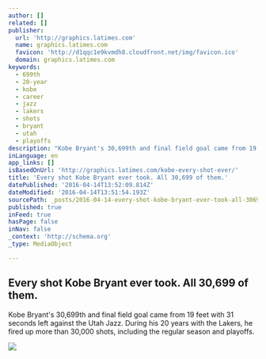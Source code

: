 ```yaml
---
author: []
related: []
publisher:
  url: 'http://graphics.latimes.com'
  name: graphics.latimes.com
  favicon: 'http://d1qqc1e9kvmdh8.cloudfront.net/img/favicon.ico'
  domain: graphics.latimes.com
keywords:
  - 699th
  - 20-year
  - kobe
  - career
  - jazz
  - lakers
  - shots
  - bryant
  - utah
  - playoffs
description: "Kobe Bryant's 30,699th and final field goal came from 19 feet with 31 seconds left against the Utah Jazz. During his 20 years with the Lakers, he fired up more than 30,000 shots, including the regular season and playoffs."
inLanguage: en
app_links: []
isBasedOnUrl: 'http://graphics.latimes.com/kobe-every-shot-ever/'
title: 'Every shot Kobe Bryant ever took. All 30,699 of them.'
datePublished: '2016-04-14T13:52:09.814Z'
dateModified: '2016-04-14T13:51:54.193Z'
sourcePath: _posts/2016-04-14-every-shot-kobe-bryant-ever-took-all-30699-of-them.md
published: true
inFeed: true
hasPage: false
inNav: false
_context: 'http://schema.org'
_type: MediaObject

---
```

<article style=""><h1>Every shot Kobe Bryant ever took. All 30,699 of them.</h1><p>Kobe Bryant's 30,699th and final field goal came from 19 feet with 31 seconds left against the Utah Jazz. During his 20 years with the Lakers, he fired up more than 30,000 shots, including the regular season and playoffs.</p><img src="http://www.trbimg.com/img-570f3459/turbine/la-kobe-every-shot-ever-thumb-20160413/900" /></article>